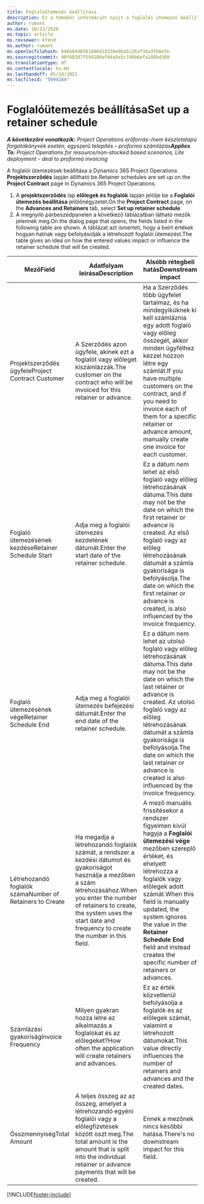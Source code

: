 ```yaml
---
title: Foglalóütemezés beállítása
description: Ez a témakör információt nyújt a foglalói ütemezés beállításáról a Project Operations szolgáltatásban.
author: rumant
ms.date: 10/22/2020
ms.topic: article
ms.reviewer: kfend
ms.author: rumant
ms.openlocfilehash: 64bb94d0381696418330e9ba5c26af34a3fb6e5b
ms.sourcegitcommit: 40f68387f594180af64a5e5c748b6efa188bd300
ms.translationtype: HT
ms.contentlocale: hu-HU
ms.lasthandoff: 05/10/2021
ms.locfileid: "5994184"
---
```

# <a name="set-up-a-retainer-schedule"></a><span data-ttu-id="175ad-103">Foglalóütemezés beállítása</span><span class="sxs-lookup"><span data-stu-id="175ad-103">Set up a retainer schedule</span></span>

<span data-ttu-id="175ad-104">_**A következőre vonatkozik:** Project Operations erőforrás-/nem készletalapú forgatókönyvek esetén, egyszerű telepítés – proforma számlázás_</span><span class="sxs-lookup"><span data-stu-id="175ad-104">_**Applies To:** Project Operations for resource/non-stocked based scenarios, Lite deployment - deal to proforma invoicing_</span></span>

<span data-ttu-id="175ad-105">A foglalói ütemezések beállítása a Dynamics 365 Project Operations **Projektszerződés** lapján állítható be.</span><span class="sxs-lookup"><span data-stu-id="175ad-105">Retainer schedules are set up on the **Project Contract** page in Dynamics 365 Project Operations.</span></span>

1. <span data-ttu-id="175ad-106">A **projektszerződés** lap **előlegek és foglalók** lapján jelölje be a **Foglalói ütemezés beállítása** jelölőnégyzetet.</span><span class="sxs-lookup"><span data-stu-id="175ad-106">On the **Project Contract** page, on the **Advances and Retainers** tab, select **Set up retainer schedule**.</span></span>
2. <span data-ttu-id="175ad-107">A megnyíló párbeszédpanelen a következő táblázatban látható mezők jelennek meg.</span><span class="sxs-lookup"><span data-stu-id="175ad-107">On the dialog page that opens, the fields listed in the following table are shown.</span></span> <span data-ttu-id="175ad-108">A táblázat azt ismerteti, hogy a beírt értékek hogyan hatnak vagy befolyásolják a létrehozott foglalói ütemezést.</span><span class="sxs-lookup"><span data-stu-id="175ad-108">The table gives an idea on how the entered values impact or influence the retainer schedule that will be created.</span></span>

| <span data-ttu-id="175ad-109">Mező</span><span class="sxs-lookup"><span data-stu-id="175ad-109">Field</span></span> | <span data-ttu-id="175ad-110">Adatfolyam leírása</span><span class="sxs-lookup"><span data-stu-id="175ad-110">Description</span></span> | <span data-ttu-id="175ad-111">Alsóbb rétegbeli hatás</span><span class="sxs-lookup"><span data-stu-id="175ad-111">Downstream impact</span></span> |
| --- | --- | --- |
| <span data-ttu-id="175ad-112">Projektszerződés ügyfele</span><span class="sxs-lookup"><span data-stu-id="175ad-112">Project Contract Customer</span></span> | <span data-ttu-id="175ad-113">A Szerződés azon ügyfele, akinek ezt a foglalót vagy előleget kiszámlázzák.</span><span class="sxs-lookup"><span data-stu-id="175ad-113">The customer on the contract who will be invoiced for this retainer or advance.</span></span> | <span data-ttu-id="175ad-114">Ha a Szerződés több ügyfelet tartalmaz, és ha mindegyiküknek ki kell számláznia egy adott foglaló vagy előleg összegét, akkor minden ügyfélhez kézzel hozzon létre egy számlát.</span><span class="sxs-lookup"><span data-stu-id="175ad-114">If you have multiple customers on the contract, and if you need to invoice each of them for a specific retainer or advance amount, manually create one invoice for each customer.</span></span> |
| <span data-ttu-id="175ad-115">Foglaló ütemezésének kezdése</span><span class="sxs-lookup"><span data-stu-id="175ad-115">Retainer Schedule Start</span></span> | <span data-ttu-id="175ad-116">Adja meg a foglalói ütemezés kezdetének dátumát.</span><span class="sxs-lookup"><span data-stu-id="175ad-116">Enter the start date of the retainer schedule.</span></span> | <span data-ttu-id="175ad-117">Ez a dátum nem lehet az első foglaló vagy előleg létrehozásának dátuma.</span><span class="sxs-lookup"><span data-stu-id="175ad-117">This date may not be the date on which the first retainer or advance is created.</span></span> <span data-ttu-id="175ad-118">Az első foglaló vagy az előleg létrehozásának dátumát a számla gyakorisága is befolyásolja.</span><span class="sxs-lookup"><span data-stu-id="175ad-118">The date on which the first retainer or advance is created, is also influenced by the invoice frequency.</span></span> |
| <span data-ttu-id="175ad-119">Foglaló ütemezésének vége</span><span class="sxs-lookup"><span data-stu-id="175ad-119">Retainer Schedule End</span></span> | <span data-ttu-id="175ad-120">Adja meg a foglalói ütemezés befejezési dátumát.</span><span class="sxs-lookup"><span data-stu-id="175ad-120">Enter the end date of the retainer schedule.</span></span> | <span data-ttu-id="175ad-121">Ez a dátum nem lehet az utolsó foglaló vagy előleg létrehozásának dátuma.</span><span class="sxs-lookup"><span data-stu-id="175ad-121">This date may not be the date on which the last retainer or advance is created.</span></span> <span data-ttu-id="175ad-122">Az utolsó foglaló vagy az előleg létrehozásának dátumát a számla gyakorisága is befolyásolja.</span><span class="sxs-lookup"><span data-stu-id="175ad-122">The date on which the last retainer or advance is created is also influenced by the invoice frequency.</span></span> |
| <span data-ttu-id="175ad-123">Létrehozandó foglalók száma</span><span class="sxs-lookup"><span data-stu-id="175ad-123">Number of Retainers to Create</span></span> | <span data-ttu-id="175ad-124">Ha megadja a létrehozandó foglalók számát, a rendszer a kezdési dátumot és gyakoriságot használja a mezőben a szám létrehozásához.</span><span class="sxs-lookup"><span data-stu-id="175ad-124">When you enter the number of retainers to create, the system uses the start date and frequency to create the number in this field.</span></span> | <span data-ttu-id="175ad-125">A mező manuális frissítésekor a rendszer figyelmen kívül hagyja a **Foglalói ütemezési vége** mezőben szereplő értéket, és ehelyett létrehozza a foglalók vagy előlegek adott számát.</span><span class="sxs-lookup"><span data-stu-id="175ad-125">When this field is manually updated, the system ignores the value in the **Retainer Schedule End** field and instead creates the specific number of retainers or advances.</span></span> |
| <span data-ttu-id="175ad-126">Számlázási gyakoriság</span><span class="sxs-lookup"><span data-stu-id="175ad-126">Invoice Frequency</span></span> | <span data-ttu-id="175ad-127">Milyen gyakran hozza létre az alkalmazás a foglalókat és az előlegeket?</span><span class="sxs-lookup"><span data-stu-id="175ad-127">How often the application will create retainers and advances.</span></span> | <span data-ttu-id="175ad-128">Ez az érték közvetlenül befolyásolja a foglalók és az előlegek számát, valamint a létrehozott dátumokat.</span><span class="sxs-lookup"><span data-stu-id="175ad-128">This value directly influences the number of retainers and advances and the created dates.</span></span> |
| <span data-ttu-id="175ad-129">Összmennyiség</span><span class="sxs-lookup"><span data-stu-id="175ad-129">Total Amount</span></span> | <span data-ttu-id="175ad-130">A teljes összeg az az összeg, amelyet a létrehozandó egyéni foglalói vagy a előlegfizetések között oszt meg.</span><span class="sxs-lookup"><span data-stu-id="175ad-130">The total amount is the amount that is split into the individual retainer or advance payments that will be created.</span></span> | <span data-ttu-id="175ad-131">Ennek a mezőnek nincs későbbi hatása.</span><span class="sxs-lookup"><span data-stu-id="175ad-131">There's no downstream impact for this field.</span></span> |


[!INCLUDE[footer-include](../../includes/footer-banner.md)]